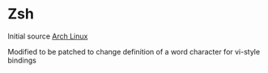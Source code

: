 # Zsh

Initial source [Arch Linux](https://git.archlinux.org/svntogit/packages.git/tree/trunk?h=packages/zsh)

Modified to be patched to change definition of a word character for vi-style bindings
